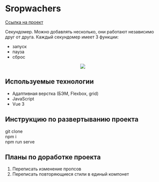 # Sropwachers

[Ссылка на проект](https://n-daria.github.io/Stopwatchers)

Секундомер. Можно добавлять несколько, они работают независимо друг от друга.
Каждый секундомер имеет 3 функции:

- запуск
- пауза
- сброс

<p align="center">
  <img src="./assets/images/screenshot.png"/>
</p>

## Используемые технологии

- Адаптивная верстка (БЭМ, Flexbox, grid)
- JavaScript
- Vue 3

## Инструкцию по развертыванию проекта

git clone  
npm i  
npm run serve

## Планы по доработке проекта

1. Переписать изменение пропсов
2. Переписать повторяющиеся стили в единый компонет
